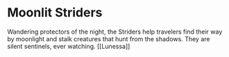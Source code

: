 # Moonlit Striders


Wandering protectors of the night, the Striders help travelers find their way by moonlight and stalk creatures that hunt from the shadows. They are silent sentinels, ever watching.
[[Lunessa]]
